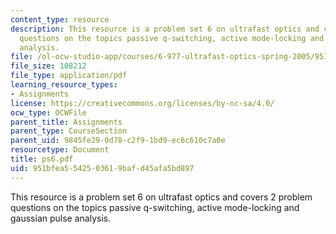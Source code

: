 ```yaml
---
content_type: resource
description: This resource is a problem set 6 on ultrafast optics and covers 2 problem
  questions on the topics passive q-switching, active mode-locking and gaussian pulse
  analysis.
file: /ol-ocw-studio-app/courses/6-977-ultrafast-optics-spring-2005/951bfea5542503619bafd45afa5bd897_ps6.pdf
file_size: 108212
file_type: application/pdf
learning_resource_types:
- Assignments
license: https://creativecommons.org/licenses/by-nc-sa/4.0/
ocw_type: OCWFile
parent_title: Assignments
parent_type: CourseSection
parent_uid: 9845fe29-0d78-c2f9-1bd9-ec6c610c7a0e
resourcetype: Document
title: ps6.pdf
uid: 951bfea5-5425-0361-9baf-d45afa5bd897
---
```

This resource is a problem set 6 on ultrafast optics and covers 2 problem questions on the topics passive q-switching, active mode-locking and gaussian pulse analysis.